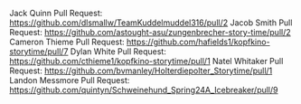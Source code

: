 Jack Quinn Pull Request: https://github.com/dlsmallw/TeamKuddelmuddel316/pull/2
Jacob Smith Pull Request: https://github.com/astought-asu/zungenbrecher-story-time/pull/2
Cameron Thieme Pull Request: https://github.com/hafields1/kopfkino-storytime/pull/7
Dylan White Pull Request: https://github.com/cthieme1/kopfkino-storytime/pull/1
Natel Whitaker Pull Request: https://github.com/bvmanley/Holterdiepolter_Storytime/pull/1
Landon Messmore Pull Request: https://github.com/quintyn/Schweinehund_Spring24A_Icebreaker/pull/9
